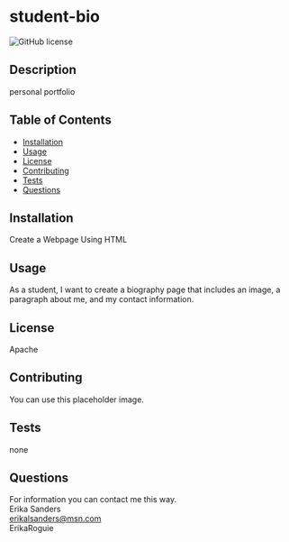 # student-bio
 ![GitHub license](https://img.shields.io/badge/license-Apache-blue.svg)
  
  ## Description
  personal portfolio
  ## Table of Contents
  * [Installation](#installation)
  * [Usage](#usage)
  * [License](#license)
  * [Contributing](#contributing)
  * [Tests](#tests)
  * [Questions](#questions)
  ## Installation
  Create a Webpage Using HTML
  ## Usage
  As a student, I want to create a biography page that includes an image, a paragraph about me, and my contact information.
  ## License
  Apache
  ## Contributing
  You can use this placeholder image.
  ## Tests
  none
  ## Questions
  For information you can contact me this way.<br />
  Erika Sanders<br />
  erikalsanders@msn.com<br />
  ErikaRoguie
